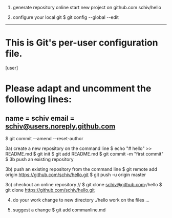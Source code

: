 1) generate repository online
start new project on github.com
schiv/hello

2) configure your local git
$ git config --global --edit
----------------------------------------------------------- 
# This is Git's per-user configuration file.
[user]
# Please adapt and uncomment the following lines:
name  = schiv
email = schiv@users.noreply.github.com
-----------------------------------------------------------
$ git commit --amend --reset-author

3a) create a new repository on the command line
$ echo "# hello" >> README.md
$ git init
$ git add README.md
$ git commit -m "first commit"
$ 3b push an existing repository

3b) push an existing repository from the command line
$ git remote add origin https://github.com/schiv/hello.git
$ git push -u origin master

3c) checkout an online repository
// $ git clone schiv@github.com:/hello
$ git clone https://github.com/schiv/hello.git

4) do your work
change to new directory ./hello
work on the files ...

5) suggest a change
$ git add commanline.md
